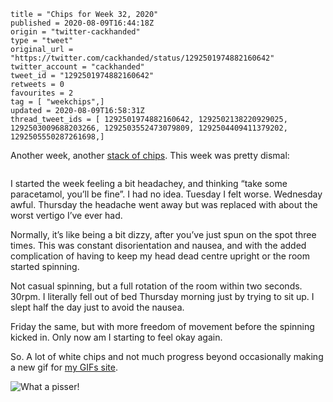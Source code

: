```
title = "Chips for Week 32, 2020"
published = 2020-08-09T16:44:18Z
origin = "twitter-cackhanded"
type = "tweet"
original_url = "https://twitter.com/cackhanded/status/1292501974882160642"
twitter_account = "cackhanded"
tweet_id = "1292501974882160642"
retweets = 0
favourites = 2
tag = [ "weekchips",]
updated = 2020-08-09T16:58:31Z
thread_tweet_ids = [ 1292501974882160642, 1292502138220929025, 1292503009688203266, 1292503552473079809, 1292504409411379202, 1292505550287261698,]
```

Another week, another [stack of chips](/2020/06/19/my-week-in-poker-chips).
This week was pretty dismal:

<p class='image'><img src='https://mnf.m17s.net/2020/08/09/Ee_j1WwXsAAU9Ha.jpg' alt=''></p>

I started the week feeling a bit headachey, and thinking “take some paracetamol, you’ll be fine”. I had no idea. Tuesday I felt worse. Wednesday awful. Thursday the headache went away but was replaced with about the worst vertigo I’ve ever had.

Normally, it’s like being a bit dizzy, after you’ve just spun on the spot three times. This was constant disorientation and nausea, and with the added complication of having to keep my head dead centre upright or the room started spinning.

Not casual spinning, but a full rotation of the room within two seconds. 30rpm. I literally fell out of bed Thursday morning just by trying to sit up. I slept half the day just to avoid the nausea.

Friday the same, but with more freedom of movement before the spinning kicked in. Only now am I starting to feel okay again.

So. A lot of white chips and not much progress beyond occasionally making a new gif for [my GIFs site](http://gifs.cackhanded.net).

<p class='image'><img src='http://gifs.cackhanded.net/airplane/what-a-pisser.gif' alt='What a pisser!'></p>
